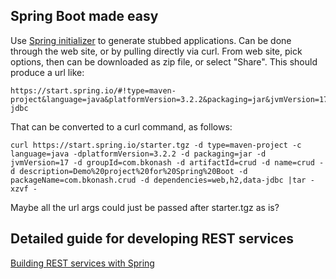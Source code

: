 

##  Spring Boot made easy
Use [Spring initializer](https://start.spring.io/) to generate stubbed applications. Can be done through the web site,
or by pulling directly via curl.   From web site, pick options, then can be downloaded as zip file, or
select "Share".  This should produce a url like:

```
https://start.spring.io/#!type=maven-project&language=java&platformVersion=3.2.2&packaging=jar&jvmVersion=17&groupId=com.bkonash&artifactId=crud&name=crud&description=Demo%20project%20for%20Spring%20Boot&packageName=com.bkonash.crud&dependencies=web,h2,data-jdbc
```

That can be converted to a curl command, as follows:

```
curl https://start.spring.io/starter.tgz -d type=maven-project -c language=java -dplatformVersion=3.2.2 -d packaging=jar -d jvmVersion=17 -d groupId=com.bkonash -d artifactId=crud -d name=crud -d description=Demo%20project%20for%20Spring%20Boot -d packageName=com.bkonash.crud -d dependencies=web,h2,data-jdbc |tar -xzvf -
```

Maybe all the url args could just be passed after starter.tgz as is?

## Detailed guide for developing REST services
[Building REST services with Spring](https://spring.io/guides/tutorials/rest)

